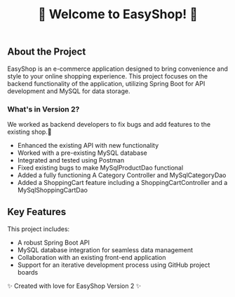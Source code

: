 <!DOCTYPE html>
<html lang="en">
<head>
    <meta charset="UTF-8">
    <meta name="viewport" content="width=device-width, initial-scale=1.0">
   </head>
<body>
    <header>
        <h1>🌟 Welcome to EasyShop! 🌟</h1>
    </header>
    <main>
        <h2>About the Project</h2>
        <p>
            <span class="highlight">EasyShop</span> is an e-commerce application designed to bring convenience and style
            to your online shopping experience. This project focuses on the backend functionality of the application,
            utilizing <span class="highlight">Spring Boot</span> for API development and <span class="highlight">MySQL</span> for
            data storage.
        </p>
        <h3>What's in Version 2?</h3>
        <p>
            We worked as backend developers to fix bugs and add features to the existing shop.💖
        </p>
        <ul>
            <li>Enhanced the existing API with new functionality</li>
            <li>Worked with a pre-existing MySQL database</li>
            <li>Integrated and tested using Postman</li>
            <li>Fixed existing bugs to make MySqlProductDao functional </li>
            <li>Added a fully functioning A Category Controller and MySqlCategoryDao</li>
            <li> Added a ShoppingCart feature including a ShoppingCartController and a MySqlShoppingCartDao</li>
        </ul>
        <h2>Key Features</h2>
        <p>
            This project includes:
        </p>
        <ul>
            <li>A robust Spring Boot API</li>
            <li>MySQL database integration for seamless data management</li>
            <li>Collaboration with an existing front-end application</li>
            <li>Support for an iterative development process using GitHub project boards</li>
        </ul>
    </main>
    <footer>
        <p>✨ Created with love for EasyShop Version 2 ✨</p>
    </footer>
</body>
</html>
